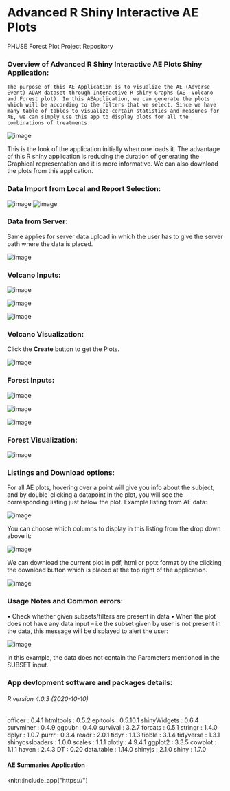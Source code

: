 

# Advanced R Shiny Interactive AE Plots
PHUSE Forest Plot Project Repository

### Overview of Advanced R Shiny Interactive AE Plots Shiny Application:
    The purpose of this AE Application is to visualize the AE (Adverse Event) ADAM dataset through Interactive R shiny Graphs (AE -Volcano and Forest plot). In this AEApplication, we can generate the plots which will be according to the filters that we select. Since we have many table of tables to visualize certain statistics and measures for AE, we can simply use this app to display plots for all the combinations of treatments.

![image](https://user-images.githubusercontent.com/65352723/190404121-28d475cc-937a-49e4-aacc-754b1bb84cc9.png)

This is the look of the application initially when one loads it. The advantage of this R shiny application is reducing the duration of generating the Graphical representation and it is more informative. We can also download the plots from this application. 

### Data Import from Local and Report Selection:

![image](https://user-images.githubusercontent.com/65352723/190404434-2f878343-7d04-4d0f-9af6-ed7f237a537e.png)
![image](https://user-images.githubusercontent.com/65352723/190405037-b1207ada-e266-45ec-a06a-e128dfee2591.png)

### Data from Server:
Same applies for server data upload in which the user has to give the server path where the data is placed.

![image](https://user-images.githubusercontent.com/65352723/190405145-3bd351c8-8241-45e1-961d-e53f61e9c6ef.png)

### Volcano Inputs:

![image](https://user-images.githubusercontent.com/65352723/190430557-4f8e93f0-b4c9-42a4-8025-6dc39e99f6a4.png)

![image](https://user-images.githubusercontent.com/65352723/190405694-0fb47986-d5bd-4ba1-92e5-a36b7ac073b8.png)

![image](https://user-images.githubusercontent.com/65352723/190406199-27f7a242-b15f-4af9-a365-54223e272790.png)

### Volcano Visualization:
Click the **Create** button to get the Plots.

![image](https://user-images.githubusercontent.com/65352723/190406393-c471e685-ee33-45a7-abd5-6af9c9827236.png)

### Forest Inputs:

![image](https://user-images.githubusercontent.com/65352723/190430389-17667199-5972-4d19-bc4f-eb2930176a1e.png)

![image](https://user-images.githubusercontent.com/65352723/190406934-5b588dc4-b06c-435e-821b-f95d698c3999.png)

![image](https://user-images.githubusercontent.com/65352723/190429919-a2382431-2350-480b-8797-661770a6d183.png)

### Forest Visualization:
![image](https://user-images.githubusercontent.com/65352723/190425886-c98d00d6-6626-42d2-b453-fb2e64a62b8c.png)

### Listings and Download options:

For all AE plots, hovering over a point will give you info about the subject, and by double-clicking a datapoint in the plot, you will see the corresponding listing just below the plot. Example listing from AE data:

![image](https://user-images.githubusercontent.com/65352723/190426848-5e06c730-5de6-4c08-8e58-4f85313d9b9e.png)

You can choose which columns to display in this listing from the drop down above it: 

![image](https://user-images.githubusercontent.com/65352723/190426190-3fd4e42e-71dc-4d7b-9f4a-8f03101e182c.png)

We can download the current plot in pdf, html or pptx format by the clicking the download button which is placed at the top right of the application.

![image](https://user-images.githubusercontent.com/65352723/190426240-1e37cb71-3912-42ad-bd2b-d3a517b5b5e9.png)

### Usage Notes and Common errors:
•	Check whether given subsets/filters are present in data
•	When the plot does not have any data input – i.e the subset given by user is not present in the data, this message will be displayed to alert the user:

![image](https://user-images.githubusercontent.com/65352723/183668648-521a206c-81a5-4150-a537-9b9faa53072e.png)

In this example, the data does not contain the Parameters mentioned in the SUBSET input.

### App devlopment software and packages details: 
###### R version 4.0.3 (2020-10-10)
officer : 0.4.1 htmltools : 0.5.2 epitools : 0.5.10.1 shinyWidgets : 0.6.4 survminer : 0.4.9 ggpubr : 0.4.0 survival : 3.2.7 forcats : 0.5.1 stringr : 1.4.0 dplyr : 1.0.7 purrr : 0.3.4 readr : 2.0.1 tidyr : 1.1.3 tibble : 3.1.4 tidyverse : 1.3.1 shinycssloaders : 1.0.0 scales : 1.1.1 plotly : 4.9.4.1 ggplot2 : 3.3.5 cowplot : 1.1.1 haven : 2.4.3 DT : 0.20 data.table : 1.14.0 shinyjs : 2.1.0 shiny : 1.7.0

#### AE Summaries Application

 knitr::include_app("https://")

